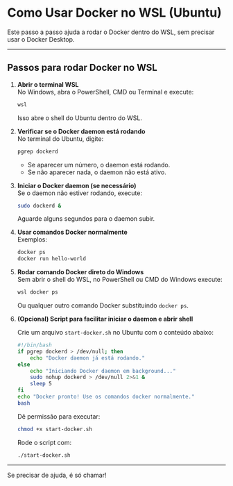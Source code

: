 
# Como Usar Docker no WSL (Ubuntu)

Este passo a passo ajuda a rodar o Docker dentro do WSL, sem precisar usar o Docker Desktop.

---

## Passos para rodar Docker no WSL

1. **Abrir o terminal WSL**  
   No Windows, abra o PowerShell, CMD ou Terminal e execute:  
   ```bash
   wsl
   ```  
   Isso abre o shell do Ubuntu dentro do WSL.

2. **Verificar se o Docker daemon está rodando**  
   No terminal do Ubuntu, digite:  
   ```bash
   pgrep dockerd
   ```  
   - Se aparecer um número, o daemon está rodando.  
   - Se não aparecer nada, o daemon não está ativo.

3. **Iniciar o Docker daemon (se necessário)**  
   Se o daemon não estiver rodando, execute:  
   ```bash
   sudo dockerd &
   ```  
   Aguarde alguns segundos para o daemon subir.

4. **Usar comandos Docker normalmente**  
   Exemplos:  
   ```bash
   docker ps
   docker run hello-world
   ```

5. **Rodar comando Docker direto do Windows**  
   Sem abrir o shell do WSL, no PowerShell ou CMD do Windows execute:  
   ```bash
   wsl docker ps
   ```  
   Ou qualquer outro comando Docker substituindo `docker ps`.

6. **(Opcional) Script para facilitar iniciar o daemon e abrir shell**  

   Crie um arquivo `start-docker.sh` no Ubuntu com o conteúdo abaixo:

   ```bash
   #!/bin/bash
   if pgrep dockerd > /dev/null; then
       echo "Docker daemon já está rodando."
   else
       echo "Iniciando Docker daemon em background..."
       sudo nohup dockerd > /dev/null 2>&1 &
       sleep 5
   fi
   echo "Docker pronto! Use os comandos docker normalmente."
   bash
   ```

   Dê permissão para executar:  
   ```bash
   chmod +x start-docker.sh
   ```  
   Rode o script com:  
   ```bash
   ./start-docker.sh
   ```

---

Se precisar de ajuda, é só chamar!
